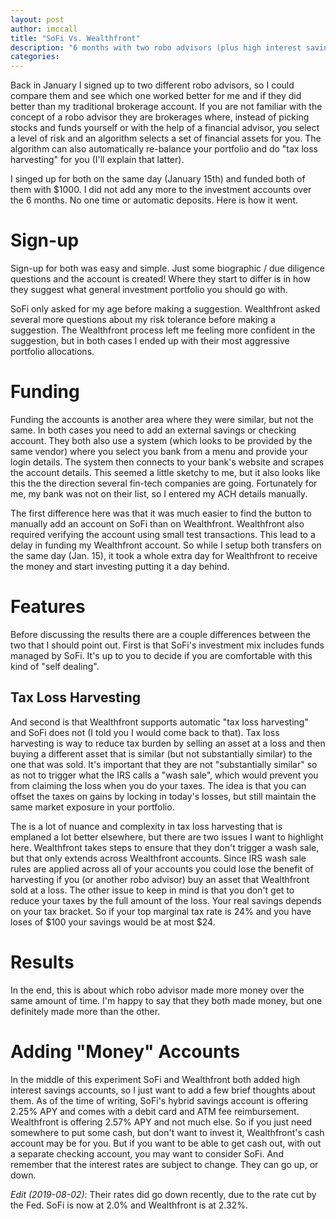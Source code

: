 ```yaml
---
layout: post
author: imccall
title: "SoFi Vs. Wealthfront"
description: "6 months with two robo advisors (plus high interest savings!)"
categories: 
---
```


Back in January I signed up to two different robo advisors, so I could compare them and see which one worked better for me and if they did better than my traditional brokerage account. If you are not familiar with the concept of a robo advisor they are brokerages where, instead of picking stocks and funds yourself or with the help of a financial advisor, you select a level of risk and an algorithm selects a set of financial assets for you. The algorithm can also automatically re-balance your portfolio and do "tax loss harvesting" for you (I'll explain that latter).

I singed up for both on the same day (January 15th) and funded both of them with $1000. I did not add any more to the investment accounts over the 6 months. No one time or automatic deposits. Here is how it went.

# Sign-up #
Sign-up for both was easy and simple. Just some biographic / due diligence questions and the account is created! Where they start to differ is in how they suggest what general investment portfolio you should go with.

SoFi only asked for my age before making a suggestion. Wealthfront asked several more questions about my risk tolerance before making a suggestion. The Wealthfront process left me feeling more confident in the suggestion, but in both cases I ended up with their most aggressive portfolio allocations.

# Funding #
Funding the accounts is another area where they were similar, but not the same. In both cases you need to add an external savings or checking account. They both also use a system (which looks to be provided by the same vendor) where you select you bank from a menu and provide your login details. The system then connects to your bank's website and scrapes the account details. This seemed a little sketchy to me, but it also looks like this the the direction several fin-tech companies are going. Fortunately for me, my bank was not on their list, so I entered my ACH details manually. 

The first difference here was that it was much easier to find the button to manually add an account on SoFi than on Wealthfront. Wealthfront also required verifying the account using small test transactions. This lead to a delay in funding my Wealthfront account. So while I setup both transfers on the same day (Jan. 15), it took a whole extra day for Wealthfront to receive the money and start investing putting it a day behind.

# Features #
Before discussing the results there are a couple differences between the two that I should point out. First is that SoFi's investment mix includes funds managed by SoFi. It's up to you to decide if you are comfortable with this kind of "self dealing".

## Tax Loss Harvesting ##
And second is that Wealthfront supports automatic "tax loss harvesting" and SoFi does not (I told you I would come back to that). Tax loss harvesting is way to reduce tax burden by selling an asset at a loss and then buying a different asset that is similar (but not substantially similar) to the one that was sold. It's important that they are not "substantially similar" so as not to trigger what the IRS calls a "wash sale", which would prevent you from claiming the loss when you do your taxes. The idea is that you can offset the taxes on gains by locking in today's losses, but still maintain the same market exposure in your portfolio.

The is a lot of nuance and complexity in tax loss harvesting that is emplaned a lot better elsewhere, but there are two issues I want to highlight here. Wealthfront takes steps to ensure that they don't trigger a wash sale, but that only extends across Wealthfront accounts. Since IRS wash sale rules are applied across all of your accounts you could lose the benefit of harvesting if you (or another robo advisor) buy an asset that Wealthfront sold at a loss. The other issue to keep in mind is that you don't get to reduce your taxes by the full amount of the loss. Your real savings depends on your tax bracket. So if your top marginal tax rate is 24% and you have loses of $100 your savings would be at most $24.

# Results #
In the end, this is about which robo advisor made more money over the same amount of time. I'm happy to say that they both made money, but one definitely made more than the other. 

# Adding "Money" Accounts #
In the middle of this experiment SoFi and Wealthfront both added high interest savings accounts, so I just want to add a few brief thoughts about them. As of the time of writing, SoFi's hybrid savings account is offering 2.25% APY and comes with a debit card and ATM fee reimbursement. Wealthfront is offering 2.57% APY and not much else. So if you just need somewhere to put some cash, but don't want to invest it, Wealthfront's cash account may be for you. But if you want to be able to get cash out, with out a separate checking account, you may want to consider SoFi. And remember that the interest rates are subject to change. They can go up, or down.

*Edit (2019-08-02)*: Their rates did go down recently, due to the rate cut by the Fed. SoFi is now at 2.0% and Wealthfront is at 2.32%.
